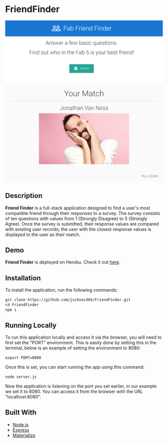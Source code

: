 # FriendFinder
![Home Screen](/app/public/images/screenshot1.PNG)
![Survey Result](app/public/images/screenshot2.PNG)

## Description

**__Friend Finder__** is a full-stack application designed to find a user's most compatible friend through their responses to a survey. The survey consists of ten questions with values from 1 (Strongly Disagree) to 5 (Strongly Agree). Once the survey is submitted, their response values are compared with existing user records; the user with the closest response values is displayed to the user as their match.

## Demo

**__Friend Finder__** is deployed on Heroku. Check it out [here](https://fab-friend-finder-8080.herokuapp.com/).

## Installation

To install the application, run the following commands:

```
git clone https://github.com/jschneid94/FriendFinder.git
cd FriendFinder
npm i
```

## Running Locally

To run this application locally and access it via the browser, you will need to first set the "PORT" environment. This is easily done by setting this in the terminal, below is an example of setting the environment to 8080:

```
export PORT=8080
```

Once this is set, you can start running the app using this command:

```
node server.js
```

Now the application is listening on the port you set earlier, in our example we set it to 8080. You can access it from the browser with the URL "localhost:8080".

## Built With

* [Node.js](https://nodejs.org/en/)
* [Express](https://expressjs.com/)
* [Materialize](https://materializecss.com/)